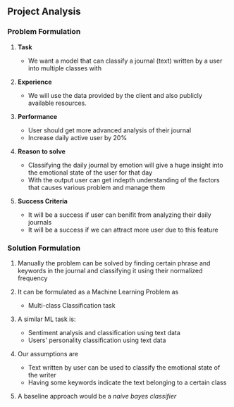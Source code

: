 ## Project Analysis

### Problem Formulation

1. __Task__
	- We want a model that can classify a journal (text) written by a user into multiple classes with 
	
2. __Experience__
	- We will use the data provided by the client and also publicly available resources.
	
3. __Performance__
	- User should get more advanced analysis of their journal
	- Increase daily active user by 20%
3. __Reason to solve__
	- Classifying the daily journal by emotion will give a huge insight into the emotional state of the user for that day
	- With the output user can get indepth understanding of the factors that causes various problem and manage them
4. __Success Criteria__
	- It will be a success if user can benifit from analyzing their daily journals
	- It will be a success if we can attract more user due to this feature
	

### Solution Formulation

1. Manually the problem can be solved by finding certain phrase and keywords in the journal and classifying it using their normalized frequency
2. It can be formulated as a Machine Learning Problem as
	- Multi-class Classification task
	
3. A similar ML task is:
	- Sentiment analysis and classification using text data
	- Users' personality classification using text data
4. Our assumptions are
	- Text written by user can be used to classify the emotional state of the writer
	- Having some keywords indicate the text belonging to a certain class

5. A baseline approach would be a _naive bayes classifier_